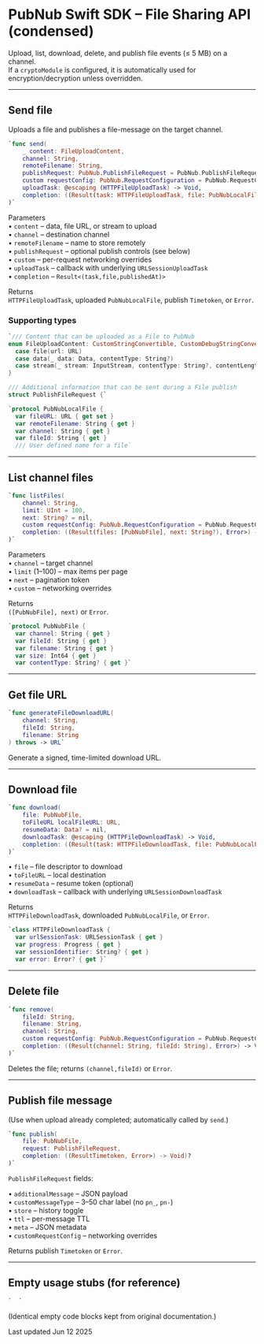 # PubNub Swift SDK – File Sharing API (condensed)

Upload, list, download, delete, and publish file events (≤ 5 MB) on a channel.  
If a `cryptoModule` is configured, it is automatically used for encryption/decryption unless overridden.

---

## Send file

Uploads a file and publishes a file-message on the target channel.

```swift
`func send(  
    _ content: FileUploadContent,  
    channel: String,  
    remoteFilename: String,  
    publishRequest: PubNub.PublishFileRequest = PubNub.PublishFileRequest(),  
    custom requestConfig: PubNub.RequestConfiguration = PubNub.RequestConfiguration(),  
    uploadTask: @escaping (HTTPFileUploadTask) -> Void,  
    completion: ((Result(task: HTTPFileUploadTask, file: PubNubLocalFile, publishedAt: Timetoken), Error>) -> Void)?  
)`  
```

Parameters  
• `content` – data, file URL, or stream to upload  
• `channel` – destination channel  
• `remoteFilename` – name to store remotely  
• `publishRequest` – optional publish controls (see below)  
• `custom` – per-request networking overrides  
• `uploadTask` – callback with underlying `URLSessionUploadTask`  
• `completion` – `Result<(task,file,publishedAt)>`

Returns  
`HTTPFileUploadTask`, uploaded `PubNubLocalFile`, publish `Timetoken`, or `Error`.

### Supporting types

```swift
`/// Content that can be uploaded as a File to PubNub
enum FileUploadContent: CustomStringConvertible, CustomDebugStringConvertible {
  case file(url: URL)
  case data(_ data: Data, contentType: String?)
  case stream(_ stream: InputStream, contentType: String?, contentLength: Int)
}

/// Additional information that can be sent during a File publish
struct PublishFileRequest {`
```

```swift
`protocol PubNubLocalFile {
  var fileURL: URL { get set }
  var remoteFilename: String { get }
  var channel: String { get }
  var fileId: String { get }
  /// User defined name for a file`
```

---

## List channel files

```swift
`func listFiles(  
    channel: String,  
    limit: UInt = 100,  
    next: String? = nil,  
    custom requestConfig: PubNub.RequestConfiguration = PubNub.RequestConfiguration(),  
    completion: ((Result(files: [PubNubFile], next: String?), Error>) -> Void)?  
)`  
```

Parameters  
• `channel` – target channel  
• `limit` (1–100) – max items per page  
• `next` – pagination token  
• `custom` – networking overrides

Returns  
`([PubNubFile], next)` or `Error`.

```swift
`protocol PubNubFile {
  var channel: String { get }
  var fileId: String { get }
  var filename: String { get }
  var size: Int64 { get }
  var contentType: String? { get }`
```

---

## Get file URL

```swift
`func generateFileDownloadURL(  
    channel: String,  
    fileId: String,  
    filename: String  
) throws -> URL`  
```

Generate a signed, time-limited download URL.

---

## Download file

```swift
`func download(  
    file: PubNubFile,  
    toFileURL localFileURL: URL,  
    resumeData: Data? = nil,  
    downloadTask: @escaping (HTTPFileDownloadTask) -> Void,  
    completion: ((Result(task: HTTPFileDownloadTask, file: PubNubLocalFile), Error>) -> Void)?  
)`  
```

• `file` – file descriptor to download  
• `toFileURL` – local destination  
• `resumeData` – resume token (optional)  
• `downloadTask` – callback with underlying `URLSessionDownloadTask`

Returns  
`HTTPFileDownloadTask`, downloaded `PubNubLocalFile`, or `Error`.

```swift
`class HTTPFileDownloadTask {
  var urlSessionTask: URLSessionTask { get }
  var progress: Progress { get }
  var sessionIdentifier: String? { get }
  var error: Error? { get }`
```

---

## Delete file

```swift
`func remove(  
    fileId: String,  
    filename: String,  
    channel: String,  
    custom requestConfig: PubNub.RequestConfiguration = PubNub.RequestConfiguration(),  
    completion: ((Result(channel: String, fileId: String), Error>) -> Void)?  
)`  
```

Deletes the file; returns `(channel,fileId)` or `Error`.

---

## Publish file message

(Use when upload already completed; automatically called by `send`.)

```swift
`func publish(  
    file: PubNubFile,  
    request: PublishFileRequest,  
    completion: ((ResultTimetoken, Error>) -> Void)?  
)`  
```

`PublishFileRequest` fields:

• `additionalMessage` – JSON payload  
• `customMessageType` – 3–50 char label (no `pn_`, `pn-`)  
• `store` – history toggle  
• `ttl` – per-message TTL  
• `meta` – JSON metadata  
• `customRequestConfig` – networking overrides

Returns publish `Timetoken` or `Error`.

---

## Empty usage stubs (for reference)

```swift
`  `
```

(Identical empty code blocks kept from original documentation.)

Last updated Jun 12 2025
